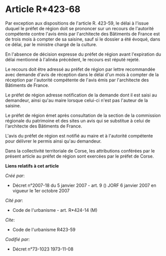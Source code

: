 # Article R*423-68

Par exception aux dispositions de l'article R. 423-59, le délai à l'issue duquel le préfet de région doit se prononcer sur un
recours de l'autorité compétente contre l'avis émis par l'architecte des Bâtiments de France est de trois mois à compter de
sa saisine, sauf si le dossier a été évoqué, dans ce délai, par le ministre chargé de la culture.

En l'absence de décision expresse du préfet de région avant l'expiration du délai mentionné à l'alinéa précédent, le recours
est réputé rejeté.

Le recours doit être adressé au préfet de région par lettre recommandée avec demande d'avis de réception dans le délai d'un
mois à compter de la réception par l'autorité compétente de l'avis émis par l'architecte des Bâtiments de France.

Le préfet de région adresse notification de la demande dont il est saisi au demandeur, ainsi qu'au maire lorsque celui-ci
n'est pas l'auteur de la saisine.

Le préfet de région émet après consultation de la section de la commission régionale du patrimoine et des sites un avis qui
se substitue à celui de l'architecte des Bâtiments de France.

L'avis du préfet de région est notifié au maire et à l'autorité compétente pour délivrer le permis ainsi qu'au demandeur.

Dans la collectivité territoriale de Corse, les attributions conférées par le présent article au préfet de région sont
exercées par le préfet de Corse.

**Liens relatifs à cet article**

_Créé par_:

  - Décret n°2007-18 du 5 janvier 2007 - art. 9 () JORF 6 janvier 2007 en vigueur le 1er octobre 2007

_Cité par_:

  - Code de l'urbanisme - art. R*424-14 (M)

_Cite_:

  - Code de l'urbanisme R423-59

_Codifié par_:

  - Décret n°73-1023 1973-11-08
